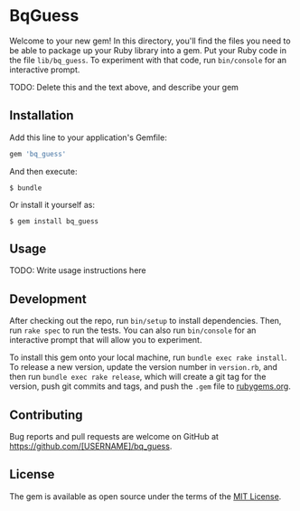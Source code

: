 # BqGuess

Welcome to your new gem! In this directory, you'll find the files you need to be able to package up your Ruby library into a gem. Put your Ruby code in the file `lib/bq_guess`. To experiment with that code, run `bin/console` for an interactive prompt.

TODO: Delete this and the text above, and describe your gem

## Installation

Add this line to your application's Gemfile:

```ruby
gem 'bq_guess'
```

And then execute:

    $ bundle

Or install it yourself as:

    $ gem install bq_guess

## Usage

TODO: Write usage instructions here

## Development

After checking out the repo, run `bin/setup` to install dependencies. Then, run `rake spec` to run the tests. You can also run `bin/console` for an interactive prompt that will allow you to experiment.

To install this gem onto your local machine, run `bundle exec rake install`. To release a new version, update the version number in `version.rb`, and then run `bundle exec rake release`, which will create a git tag for the version, push git commits and tags, and push the `.gem` file to [rubygems.org](https://rubygems.org).

## Contributing

Bug reports and pull requests are welcome on GitHub at https://github.com/[USERNAME]/bq_guess.


## License

The gem is available as open source under the terms of the [MIT License](http://opensource.org/licenses/MIT).

